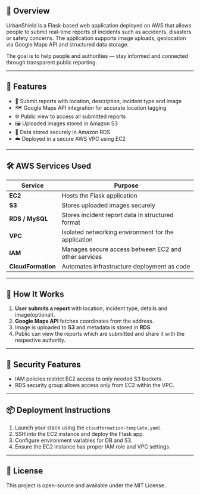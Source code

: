 ## 🧭 Overview

UrbanShield is a Flask-based web application deployed on AWS that allows people to submit real-time reports of incidents such as accidents, disasters or safety concerns. The application supports image uploads, geolocation via Google Maps API and structured data storage.

The goal is to help people and authorities — stay informed and connected through transparent public reporting.

---

## 🚀 Features

- 📍 Submit reports with location, description, incident type and image
- 🗺️ Google Maps API integration for accurate location tagging
- 🌐 Public view to access all submitted reports
- 🖼️ Uploaded images stored in Amazon S3
- 💾 Data stored securely in Amazon RDS
- ☁️ Deployed in a secure AWS VPC using EC2

---

## 🛠️ AWS Services Used

| Service        | Purpose                                                 |
|----------------|---------------------------------------------------------|
| **EC2**         | Hosts the Flask application                             |
| **S3**          | Stores uploaded images securely                         |
| **RDS / MySQL** | Stores incident report data in structured format        |
| **VPC**         | Isolated networking environment for the application     |
| **IAM**         | Manages secure access between EC2 and other services    |
| **CloudFormation** | Automates infrastructure deployment as code          |

---

## 🧪 How It Works

1. **User submits a report** with location, incident type, details and image(optional).
2. **Google Maps API** fetches coordinates from the address.
3. Image is uploaded to **S3** and metadata is stored in **RDS**.
4. Public can view the reports which are submitted and share it with the respective authority.

---

## 🔐 Security Features
- IAM policies restrict EC2 access to only needed S3 buckets.
- RDS security group allows access only from EC2 within the VPC.

---

## 📦 Deployment Instructions

1. Launch your stack using the `cloudformation-template.yaml`.
2. SSH into the EC2 instance and deploy the Flask app.
3. Configure environment variables for DB and S3.
4. Ensure the EC2 instance has proper IAM role and VPC settings.

---

## 📃 License

This project is open-source and available under the MIT License.




